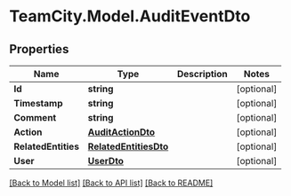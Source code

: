 # TeamCity.Model.AuditEventDto
## Properties

Name | Type | Description | Notes
------------ | ------------- | ------------- | -------------
**Id** | **string** |  | [optional] 
**Timestamp** | **string** |  | [optional] 
**Comment** | **string** |  | [optional] 
**Action** | [**AuditActionDto**](AuditActionDto.md) |  | [optional] 
**RelatedEntities** | [**RelatedEntitiesDto**](RelatedEntitiesDto.md) |  | [optional] 
**User** | [**UserDto**](UserDto.md) |  | [optional] 

[[Back to Model list]](../README.md#documentation-for-models) [[Back to API list]](../README.md#documentation-for-api-endpoints) [[Back to README]](../README.md)

